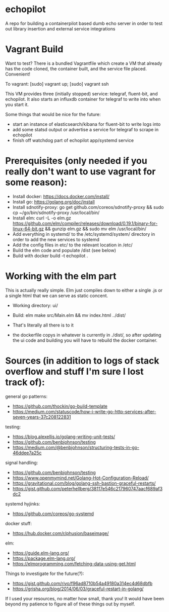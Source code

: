 # echopilot
A repo for building a containerpilot based dumb echo server in order to test out library insertion and external service integrations


# Vagrant Build
Want to test? There is a bundled Vagrantfile which create a VM that already has the code cloned, the container built, and the service file placed. Convenient!

To vagrant: [sudo] vagrant up; [sudo] vagrant ssh

This VM provides three (initially stopped) service: telegraf, fluent-bit, and echopilot. It also starts an influxdb container for telegraf to write into when you start it.

Some things that would be nice for the future:

- start an instance of elasticsearch/kibana for fluent-bit to write logs into
- add some statsd output or advertise a service for telegraf to scrape in echopilot
- finish off watchdog part of echopilot app/systemd service


# Prerequisites (only needed if you really don't want to use vagrant for some reason):

- Install docker: https://docs.docker.com/install/
- Install go: https://golang.org/doc/install
- Install sdnotify-proxy: go get github.com/coreos/sdnotify-proxy && sudo cp ~/go/bin/sdnotify-proxy /usr/local/bin/
- Install elm: curl -L -o elm.gz https://github.com/elm/compiler/releases/download/0.19.1/binary-for-linux-64-bit.gz && gunzip elm.gz && sudo mv elm /usr/local/bin/
- Add everything in systemd/ to the /etc/systemd/system/ directory in order to add the new services to systemd
- Add the config files in etc/ to the relevant location in /etc/
- Build the elm code and populate /dist (see below)
- Build with docker build -t echopilot .


# Working with the elm part
This is actually really simple. Elm just compiles down to either a single .js or a single html that we can serve as static concent.
- Working directory: ui/
- Build: elm make src/Main.elm && mv index.html ../dist/
- That's literally all there is to it

- the dockerfile copys in whatever is currently in ./dist/, so after updating the ui code and building you will have to rebuild the docker container.

# Sources (in addition to logs of stack overflow and stuff I'm sure I lost track of):

general go patterns:
- https://github.com/thockin/go-build-template
- https://medium.com/statuscode/how-i-write-go-http-services-after-seven-years-37c208122831

testing:
- https://blog.alexellis.io/golang-writing-unit-tests/
- https://github.com/benbjohnson/testing
- https://medium.com/@benbjohnson/structuring-tests-in-go-46ddee7a25c

signal handling:
- https://github.com/benbjohnson/testing
- https://www.openmymind.net/Golang-Hot-Configuration-Reload/
- https://gravitational.com/blog/golang-ssh-bastion-graceful-restarts/
- https://gist.github.com/peterhellberg/38117e546c217960747aacf689af3dc2

systemd hyjinks:
- https://github.com/coreos/go-systemd

docker stuff:
- https://hub.docker.com/r/phusion/baseimage/

elm:
- https://guide.elm-lang.org/
- https://package.elm-lang.org/
- https://elmprogramming.com/fetching-data-using-get.html

Things to investigate for the future(?):
- https://gist.github.com/rivo/f96ad8710b54a49180a314ec4d68dbfb
- https://grisha.org/blog/2014/06/03/graceful-restart-in-golang/

If I used your resources, no matter how small, thank you! It would have been beyond my patience to figure all of these things out by myself.
